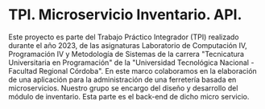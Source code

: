 # TPI. Microservicio Inventario. API.

Este proyecto es parte del Trabajo Práctico Integrador (TPI) realizado durante el año 2023, de las asignaturas Laboratorio de Computación IV, Programación IV y Metodología de Sistemas de la carrera "Tecnicatura Universitaria en Programación" de la "Universidad Tecnológica Nacional - Facultad Regional Córdoba". En este marco colaboramos en la elaboración de una aplicación para la administración de una ferretería basada en microservicios. Nuestro grupo se encargo del diseño y desarrollo del módulo de inventario. Esta parte es el back-end de dicho micro servicio.
